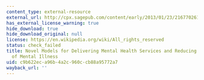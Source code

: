 ```yaml
---
content_type: external-resource
external_url: http://cpx.sagepub.com/content/early/2013/01/23/2167702612463566
has_external_license_warning: true
hide_download: true
hide_download_original: null
license: https://en.wikipedia.org/wiki/All_rights_reserved
status: check_failed
title: Novel Models for Delivering Mental Health Services and Reducing the Burdens
  of Mental Illness
uid: c9b622ec-a96b-4a2c-960c-cb88a95772a7
wayback_url: ''
---
```

